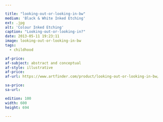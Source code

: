 ```yaml
---

title: "looking-out-or-looking-in-bw"
medium: 'Black & White Inked Etching'
ext: .jpg
alt: 'Colour Inked Etching'
caption: "Looking-out-or-looking-in?"
date: 2013-05-11 19:23:11
image: looking-out-or-looking-in-bw
tags:
  - childhood

af-price:
af-subject: abstract and conceptual
af-style: illustrative
af-price:
af-url: https://www.artfinder.com/product/looking-out-or-looking-in-bw/

sa-price:
sa-url:

edition: 100
width: 600
height: 694

---
```

